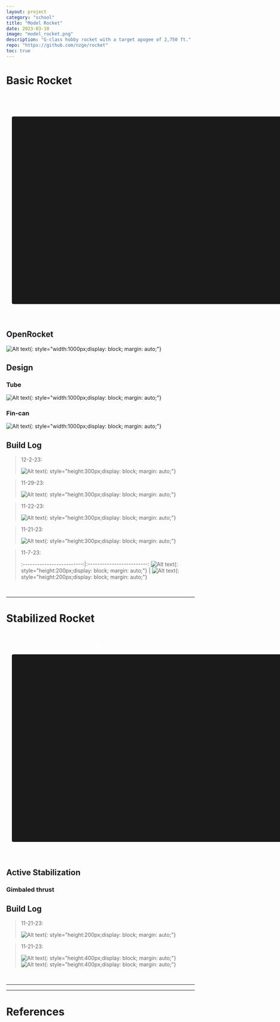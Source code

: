 ```yaml
---
layout: project
category: "school"
title: "Model Rocket"
date: 2023-03-10
image: "model_rocket.png"
description: "G-class hobby rocket with a target apogee of 2,750 ft."
repo: "https://github.com/nzge/rocket"
toc: true
---
```


# Basic Rocket

<div class="container" style="border: 1px solid white; color: white; padding: 1em; border-radius: 6px;">
<p style="text-align: center;" >Model</p>
<model-viewer
  src="https://nzge.github.io/assets/media/rocket_media/simple-rocket/gmpr.gltf"
  alt="GMPR Rocket"
  camera-controls
  touch-action="pan-y"
  camera-orbit="0deg 0deg auto"
  orientation="0deg 0deg 90deg"
  field-of-view="45deg"
  shadow-intensity="1"
  exposure="1.0"
  environment-image="legacy"
  style="width: 800px; height: 500px; display: block; margin: 0 auto 0.5em auto; background-color: #1a1a1a; border-radius: 4px;">
</model-viewer>
<br>
</div>

## OpenRocket
![Alt text](/assets/media/rocket_media/simple-rocket/openrocket.PNG){: style="width:1000px;display: block; margin: auto;"}

## Design
### Tube
![Alt text](/assets/media/rocket_media/simple-rocket/bodytube.PNG){: style="width:1000px;display: block; margin: auto;"}
### Fin-can
![Alt text](/assets/media/rocket_media/simple-rocket/fin-can.PNG){: style="width:1000px;display: block; margin: auto;"}

## Build Log
> 12-2-23: 
>
> ![Alt text](/assets/media/rocket_media/simple-rocket/12-2-23.jpg){: style="height:300px;display: block; margin: auto;"}

> 11-29-23: 
>
> ![Alt text](/assets/media/rocket_media/simple-rocket/PXL_20231129_220740221.jpg){: style="height:300px;display: block; margin: auto;"}

> 11-22-23: 
>
> ![Alt text](/assets/media/rocket_media/simple-rocket/fin-can.JPG){: style="height:300px;display: block; margin: auto;"}

> 11-21-23: 
>
> ![Alt text](/assets/media/rocket_media/simple-rocket/fiberglass.JPG){: style="height:300px;display: block; margin: auto;"}

> 11-7-23: 
>
> :-------------------------:|:-------------------------:
![Alt text](/assets/media/rocket_media/simple-rocket/11-7-23_boattail.png){: style="height:200px;display: block; margin: auto;"}  | ![Alt text](/assets/media/rocket_media/simple-rocket/11-7-23_boattail2.png){: style="height:200px;display: block; margin: auto;"} 

<br>

---

# Stabilized Rocket

<div class="container" style="border: 1px solid white; color: white; padding: 1em; border-radius: 6px;">
<p style="text-align: center;" >Model</p>
<model-viewer
  src="https://nzge.github.io/assets/media/rocket_media/simple-rocket/gmpr.gltf"
  alt="GMPR Rocket"
  camera-controls
  touch-action="pan-y"
  camera-orbit="0deg 0deg auto"
  orientation="0deg 0deg 90deg"
  field-of-view="45deg"
  shadow-intensity="1"
  exposure="1.0"
  environment-image="legacy"
  style="width: 800px; height: 500px; display: block; margin: 0 auto 0.5em auto; background-color: #1a1a1a; border-radius: 4px;">
</model-viewer>
<br>
</div>

## Active Stabilization

### Gimbaled thrust


## Build Log
> 11-21-23: 
>
> ![Alt text](/assets/media/rocket_media/simple-rocket/fiberglass.JPG){: 
style="height:200px;display: block; margin: auto;"}


> 11-21-23: 
>
> ![Alt text](/assets/media/rocket_media/gimbal-rocket/gimbal-concept1_1.png){: 
style="height:400px;display: block; margin: auto;"}
> ![Alt text](/assets/media/rocket_media/gimbal-rocket/gimbal-concept1_2.png){: 
style="height:400px;display: block; margin: auto;"}


<br>

---
---

# References
[]()
[]()
[]()
[]()

    
